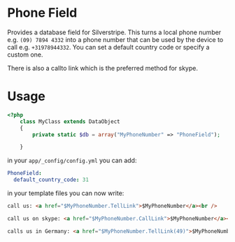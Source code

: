 # Phone Field

Provides a database field for Silverstripe. This turns a local phone number
e.g. `(09) 7894 4332` into a phone number that can be used by the device to call
e.g. `+31978944332`.  You can set a default country code or specify a custom one.

There is also a callto link which is the preferred method for skype.

# Usage

```php
<?php
    class MyClass extends DataObject
    {
        private static $db = array("MyPhoneNumber" => "PhoneField");

    }
```

in your `app/_config/config.yml` you can add:

```yml
PhoneField:
  default_country_code: 31
```

in your template files you can now write:

```html
call us: <a href="$MyPhoneNumber.TellLink">$MyPhoneNumber</a><br />

call us on skype: <a href="$MyPhoneNumber.CallLink">$MyPhoneNumber</a><br />

calls us in Germany: <a href="$MyPhoneNumber.TellLink(49)">$MyPhoneNumber</a><br />
```
